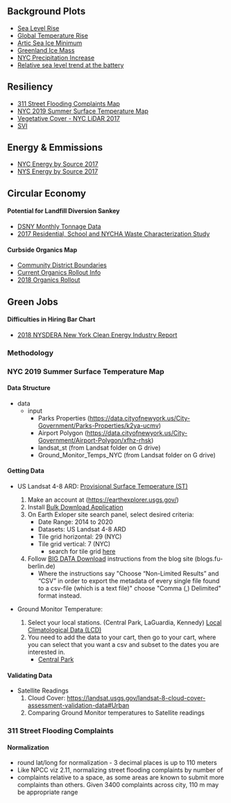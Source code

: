 ## Background Plots
- [Sea Level Rise](https://climate.nasa.gov/vital-signs/sea-level/)
- [Global Temperature Rise](https://climate.nasa.gov/vital-signs/global-temperature/)
- [Artic Sea Ice Minimum](https://climate.nasa.gov/vital-signs/arctic-sea-ice/)
- [Greenland Ice Mass](https://climate.nasa.gov/vital-signs/ice-sheets/)
- [NYC Precipitation Increase](https://www.weather.gov/media/okx/Climate/CentralPark/monthlyannualprecip.pdf)
- [Relative sea level trend at the battery](https://tidesandcurrents.noaa.gov/sltrends/sltrends_station.shtml?id=8518750)

## Resiliency 
- [311 Street Flooding Complaints Map](https://data.cityofnewyork.us/resource/fhrw-4uyv)
- [NYC 2019 Summer Surface Temperature Map](https://www.usgs.gov/land-resources/nli/landsat/landsat-provisional-surface-temperature?qt-science_support_page_related_con=0#qt-science_support_page_related_con)
- [Vegetative Cover - NYC LiDAR 2017](https://data.cityofnewyork.us/Environment/Land-Cover-Raster-Data-2017-6in-Resolution/he6d-2qns)
- [SVI]()

## Energy & Emmissions
- [NYC Energy by Source 2017](https://www1.nyc.gov/site/sustainability/reports-and-data/publications.page)
- [NYS Energy by Source 2017](https://www.eia.gov/state/?sid=NY)

## Circular Economy

#### Potential for Landfill Diversion Sankey
- [DSNY Monthly Tonnage Data](https://data.cityofnewyork.us/City-Government/DSNY-Monthly-Tonnage-Data/ebb7-mvp5)
- [2017 Residential, School and NYCHA Waste Characterization Study](https://dsny.cityofnewyork.us/wp-content/uploads/2018/04/2017-Waste-Characterization-Study.pdf)
#### Curbside Organics Map
- [Community District Boundaries](https://data.cityofnewyork.us/City-Government/Community-Districts/yfnk-k7r4)
- [Current Organics Rollout Info](https://www1.nyc.gov/assets/dsny/site/services/food-scraps-and-yard-waste-page/residents/current-organics-rollout)
- [2018 Organics Rollout](https://www1.nyc.gov/assets/dsny/site/services/food-scraps-and-yard-waste-page/2018-organics-rollout)

## Green Jobs

#### Difficulties in Hiring Bar Chart
- [2018 NYSDERA New York Clean Energy Industry Report](https://www.nyserda.ny.gov/About/Publications/New-York-Clean-Energy-Industry-Report)

### Methodology 

### NYC 2019 Summer Surface Temperature Map

#### Data Structure

- data
  - input
    - Parks Properties (https://data.cityofnewyork.us/City-Government/Parks-Properties/k2ya-ucmv)
    - Airport Polygon (https://data.cityofnewyork.us/City-Government/Airport-Polygon/xfhz-rhsk)
    - landsat_st (from Landsat folder on G drive)
    - Ground_Monitor_Temps_NYC (from Landsat folder on G drive)

#### Getting Data

- US Landsat 4-8 ARD: [Provisional Surface Temperature (ST)](https://www.usgs.gov/centers/eros/science/usgs-eros-archive-landsat-archives-landsat-level-2-provisional-surface?qt-science_center_objects=0#qt-science_center_objects)
  1. Make an account at (https://earthexplorer.usgs.gov/)
  2. Install [Bulk Download Application](https://earthexplorer.usgs.gov/bulk)
  3. On Earth Exloper site search panel, select desired criteria:
      - Date Range: 2014 to 2020
      - Datasets: US Landsat 4-8 ARD
      - Tile grid horizontal: 29 (NYC)
      - Tile grid vertical: 7 (NYC)
        * search for tile grid [here](https://www.usgs.gov/media/images/conterminous-us-landsat-analysis-ready-data-ard-tiles)
  4. Follow [BIG DATA Download](https://blogs.fu-berlin.de/reseda/landsat-big-data-download/#3) instructions from the blog site (blogs.fu-berlin.de) 
     - Where the instructions say "Choose “Non-Limited Results” and “CSV” in order to export the metadata of every single file found to a csv-file (which is a text file)" choose "Comma (,) Delimited" format instead.
     
- Ground Monitor Temperature:
  1. Select your local stations. (Central Park, LaGuardia, Kennedy)
  [Local Climatological Data (LCD)](https://www.ncdc.noaa.gov/cdo-web/datatools/lcd)
  2. You need to add the data to your cart, then go to your cart, where you can select that you want a csv and subset to the dates you are interested in.
     - [Central Park](https://www.ncdc.noaa.gov/cdo-web/datasets/LCD/stations/WBAN:94728/detail)

#### Validating Data
- Satellite Readings
  1. Cloud Cover: https://landsat.usgs.gov/landsat-8-cloud-cover-assessment-validation-data#Urban
  2. Comparing Ground Monitor temperatures to Satellite readings
  
### 311 Street Flooding Complaints

#### Normalization
- round lat/long for normalization - 3 decimal places is up to 110 meters
- Like NPCC viz 2.11, normalizing street flooding complaints by number of 
- complaints relative to a space, as some areas are known to submit more complaints than others. Given 3400 complaints across city, 110 m may be appropriate range
